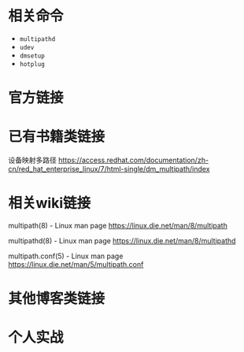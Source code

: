 
# 相关命令

- `multipathd`
- `udev`
- `dmsetup`
- `hotplug`

# 官方链接

# 已有书籍类链接

设备映射多路径 https://access.redhat.com/documentation/zh-cn/red_hat_enterprise_linux/7/html-single/dm_multipath/index

# 相关wiki链接

multipath(8) - Linux man page https://linux.die.net/man/8/multipath

multipathd(8) - Linux man page https://linux.die.net/man/8/multipathd

multipath.conf(5) - Linux man page https://linux.die.net/man/5/multipath.conf

# 其他博客类链接

# 个人实战
